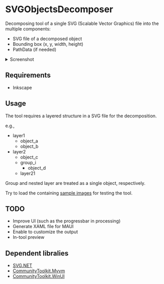 # SVGObjectsDecomposer

Decomposing tool of a single SVG (Scalable Vector Graphics) file into the multiple components:

- SVG file of a decomposed object
- Bounding box (x, y, width, height)
- PathData (if needed)

<details>
<summary>Screenshot</summary>

![Screenshot](./screenshot/sample.png)

</details>

## Requirements

- Inkscape

## Usage

The tool requires a layered structure in a SVG file for the decomposition.

e.g.,

- layer1
    - object_a
    - object_b
- layer2
    - object_c
    - group_i
        - object_d
    - layer21

Group and nested layer are treated as a single object, respectively.

Try to load the containing [sample images](./samples/) for testing the tool. 

## TODO

- Improve UI (such as the progressbar in processing)
- Generate XAML file for MAUI
- Enable to customize the output 
- In-tool preview

## Dependent libralies

- [SVG.NET](https://github.com/svg-net/SVG)
- [CommunityToolkit.Mvvm](https://github.com/CommunityToolkit/dotnet)
- [CommunityToolkit.WinUI](https://github.com/CommunityToolkit/WindowsCommunityToolkit)
